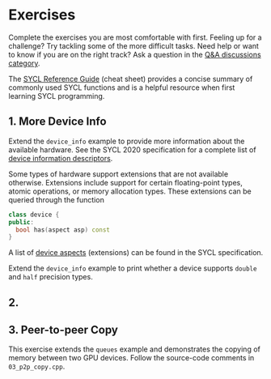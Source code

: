 # Exercises

Complete the exercises you are most comfortable with first. Feeling up for a challenge? Try tackling some of the more difficult tasks. Need help or want to know if you are on the right track? Ask a question in the [Q&A discussions category](https://github.com/kris-rowe/coss-2022-sycl-tutorial/discussions/categories/q-a).

The [SYCL Reference Guide](https://www.khronos.org/files/sycl/sycl-2020-reference-guide.pdf) (cheat sheet) provides a concise summary of commonly used SYCL functions and is a helpful resource when first learning SYCL programming.

## 1. More Device Info

Extend the `device_info` example to provide more information about the available hardware. See the SYCL 2020 specification for a complete list of [device information descriptors](https://www.khronos.org/registry/SYCL/specs/sycl-2020/html/sycl-2020.html#_device_information_descriptors).

Some types of hardware support extensions that are not available otherwise. Extensions include support for certain floating-point types, atomic operations, or memory allocation types. These extensions can be queried through the function
```cpp
class device {
public:
  bool has(aspect asp) const
}
```
A list of [device aspects](https://www.khronos.org/registry/SYCL/specs/sycl-2020/html/sycl-2020.html#sec:device-aspects) (extensions) can be found in the SYCL specification.

Extend the `device_info` example to print whether a device supports `double` and `half` precision types.

## 2. 

## 3. Peer-to-peer Copy

This exercise extends the `queues` example and demonstrates the copying of memory between two GPU devices. Follow the source-code comments in `03_p2p_copy.cpp`.